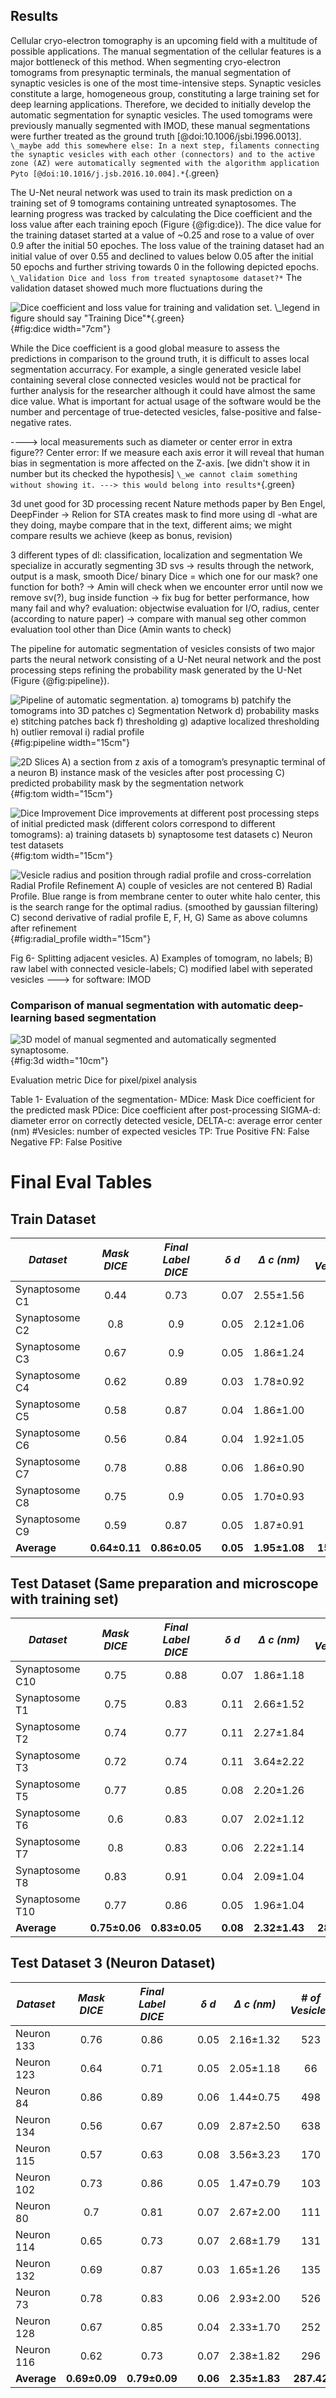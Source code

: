 ## Results

Cellular cryo-electron tomography is an upcoming field with a multitude of possible applications.
The manual segmentation of the cellular features is a major bottleneck of this method.
When segmenting cryo-electron tomograms from presynaptic terminals, the manual segmentation of synaptic vesicles is one of the most time-intensive steps.
Synaptic vesicles constitute a large, homogeneous group, constituting a large training set for deep learning applications.
Therefore, we decided to initially develop the automatic segmentation for synaptic vesicles.
The used tomograms were previously manually segmented with IMOD, these manual segmentations were further treated as the ground truth [@doi:10.1006/jsbi.1996.0013].
`\_maybe add this somewhere else: In a next step, filaments connecting the synaptic vesicles with each other (connectors) and to the active zone (AZ) were automatically segmented with the algorithm application Pyto [@doi:10.1016/j.jsb.2016.10.004].*`{.green}

The U-Net neural network was used to train its mask prediction on a training set of 9 tomograms containing untreated synaptosomes.
The learning progress was tracked by calculating the Dice coefficient and the loss value after each training epoch (Figure {@fig:dice}).
The dice value for the training dataset started at a value of ~0.25 and rose to a value of over 0.9 after the initial 50 epoches. 
The loss value of the training dataset had an initial value of over 0.55 and declined to values below 0.05 after the initial 50 epochs and further striving towards 0 in the following depicted epochs.
`\_Validation Dice and loss from treated synaptosome dataset?*`
The validation dataset showed much more fluctuations during the 

![**Dice coefficient and loss value for training and validation set.** `\_legend in figure should say "Training Dice"*`{.green} ](images/blinddice.png){#fig:dice width="7cm"}


While the Dice coefficient is a good global measure to assess the predictions in comparison to the ground truth, it is difficult to asses local segmentation accurracy. 
For example, a single generated vesicle label containing several close connected vesicles would not be practical for further analysis for the researcher although it could have almost the same dice value. 
What is important for actual usage of the software would be the number and percentage of true-detected vesicles, false-positive and false-negative rates. 

----> local measurements such as diameter or center error in extra figure??
Center error:
If we measure each axis error it will reveal that human bias in segmentation is more affected on the Z-axis. [we didn't show it in number but its checked the hypothesis]
`\_we cannot claim something without showing it. ---> this would belong into results*`{.green}

3d unet good for 3D processing
recent Nature methods paper by Ben Engel, DeepFinder -> Relion for STA creates mask to find more using dl
-what are they doing, maybe compare that in the text, different aims; we might compare results we achieve (keep as bonus, revision)

3 different types of dl: classification, localization and segmentation
We specialize in accuratly segmenting 3D svs -> results
through the network, output is a mask, smooth Dice/ binary Dice = which one for our mask? one function for both? -> Amin will check
when we encounter error until now we remove sv(?), bug inside function -> fix bug for better performance, how many fail and why?
evaluation: objectwise evaluation for I/O, radius, center (according to nature paper) -> compare with manual seg
other common evaluation tool other than Dice (Amin wants to check)








The pipeline for automatic segmentation of vesicles consists of two major parts the neural network consisting of a U-Net neural network and the post processing steps refining the probability mask generated by the U-Net (Figure {@fig:pipeline}).


![**Pipeline of automatic segmentation.** a) tomograms b) patchify the tomograms into 3D patches c) Segmentation Network d) probability masks  e) stitching patches back f) thresholding g) adaptive localized thresholding h) outlier removal i) radial profile](images/pipeline.svg){#fig:pipeline width="15cm"}




![**2D Slices** A) a section from z axis of a tomogram’s presynaptic terminal of a neuron B) instance mask of the vesicles after post processing C) predicted probability mask by the segmentation network](images/tomo-sclae.svg){#fig:tom width="15cm"}

![**Dice Improvement** Dice improvements at different post processing steps of initial predicted mask (different colors correspond to different tomograms): a) training datasets b) synaptosome test datasets c) Neuron test datasets](images/improvment-post-processing-dice.svg){#fig:tom width="15cm"}


![**Vesicle radius and position through radial profile and cross-correlation** Radial Profile Refinement A) couple of vesicles are not centered B) Radial Profile. Blue range is from membrane center to outer white halo center, this is the search range for the optimal radius. (smoothed by gaussian filtering) C) second derivative of radial profile E, F, H, G) Same as above columns after refinement](images/radial_avg_115-099.svg){#fig:radial_profile width="15cm"}

Fig 6- Splitting adjacent vesicles. A) Examples of tomogram, no labels; B) raw label with connected vesicle-labels; C) modified label with seperated vesicles ---> for software: IMOD

### Comparison of manual segmentation with automatic deep-learning based segmentation

![**3D model of manual segmented and automatically segmented synaptosome.**](images/3d.png){#fig:3d width="10cm"}

Evaluation metric Dice for pixel/pixel analysis

Table 1- Evaluation of the segmentation- MDice: Mask Dice coefficient for the predicted mask PDice: Dice coefficient after post-processing SIGMA-d: diameter error on correctly detected vesicle, DELTA-c: average error center (nm) #Vesicles: number of expected vesicles TP: True Positive FN: False Negative FP: False Positive

# Final Eval Tables

## Train Dataset

| **_Dataset_**  | **_Mask DICE_** | **_Final Label DICE_** |     | **_δ d_** | **_Δ c (nm)_** | **_\# of Vesicles_** |   **TP**   |  **FN**   |  **FP**   |
| -------------- | :-------------: | :--------------------: | :-: | :-------: | :------------: | :------------------: | :--------: | :-------: | :-------: |
| Synaptosome C1 |      0.44       |          0.73          |     |   0.07    |   2.55±1.56    |         223          |    198     |    26     |    49     |
| Synaptosome C2 |       0.8       |          0.9           |     |   0.05    |   2.12±1.06    |         105          |    103     |     2     |     1     |
| Synaptosome C3 |      0.67       |          0.9           |     |   0.05    |   1.86±1.24    |         128          |    127     |     1     |     6     |
| Synaptosome C4 |      0.62       |          0.89          |     |   0.03    |   1.78±0.92    |         144          |    141     |     3     |     4     |
| Synaptosome C5 |      0.58       |          0.87          |     |   0.04    |   1.86±1.00    |         214          |    209     |     5     |    13     |
| Synaptosome C6 |      0.56       |          0.84          |     |   0.04    |   1.92±1.05    |         104          |    102     |     2     |    16     |
| Synaptosome C7 |      0.78       |          0.88          |     |   0.06    |   1.86±0.90    |         184          |    184     |     0     |    16     |
| Synaptosome C8 |      0.75       |          0.9           |     |   0.05    |   1.70±0.93    |         132          |    126     |     6     |     1     |
| Synaptosome C9 |      0.59       |          0.87          |     |   0.05    |   1.87±0.91    |         135          |    132     |     3     |    14     |
| **Average**    |  **0.64±0.11**  |     **0.86±0.05**      |     | **0.05**  | **1.95±1.08**  |      **152.22**      | **97.00%** | **3.00%** | **7.30%** |

## Test Dataset (Same preparation and microscope with training set)

| **_Dataset_**   | **_Mask DICE_** | **_Final Label DICE_** |     | **_δ d_** | **_Δ c (nm)_** | **_\# of Vesicles_** |   **TP**   |  **FN**   |  **FP**   |
| --------------- | :-------------: | :--------------------: | :-: | :-------: | :------------: | :------------------: | :--------: | :-------: | :-------: |
| Synaptosome C10 |      0.75       |          0.88          |     |   0.07    |   1.86±1.18    |         129          |    123     |     6     |     5     |
| Synaptosome T1  |      0.75       |          0.83          |     |   0.11    |   2.66±1.52    |         699          |    687     |    12     |    33     |
| Synaptosome T2  |      0.74       |          0.77          |     |   0.11    |   2.27±1.84    |         122          |    117     |     5     |     2     |
| Synaptosome T3  |      0.72       |          0.74          |     |   0.11    |   3.64±2.22    |         434          |    397     |    37     |    57     |
| Synaptosome T5  |      0.77       |          0.85          |     |   0.08    |   2.20±1.26    |         535          |    526     |     9     |    25     |
| Synaptosome T6  |       0.6       |          0.83          |     |   0.07    |   2.02±1.12    |         373          |    353     |    20     |    42     |
| Synaptosome T7  |       0.8       |          0.83          |     |   0.06    |   2.22±1.14    |         110          |    107     |     3     |     9     |
| Synaptosome T8  |      0.83       |          0.91          |     |   0.04    |   2.09±1.04    |         100          |     99     |     1     |     2     |
| Synaptosome T10 |      0.77       |          0.86          |     |   0.05    |   1.96±1.04    |          77          |     74     |     3     |     6     |
| **Average**     |  **0.75±0.06**  |     **0.83±0.05**      |     | **0.08**  | **2.32±1.43**  |      **286.56**      | **96.30%** | **3.70%** | **6.10%** |

## Test Dataset 3 (Neuron Dataset)

| **_Dataset_** | **_Mask DICE_** | **_Final Label DICE_** |     | **_δ d_** | **_Δ c (nm)_** | **_\# of Vesicles_** |   **TP**   |   **FN**   |  **FP**   |
| ------------- | :-------------: | :--------------------: | :-: | :-------: | :------------: | :------------------: | :--------: | :--------: | :-------: |
| Neuron 133    |      0.76       |          0.86          |     |   0.05    |   2.16±1.32    |         523          |    467     |     56     |     8     |
| Neuron 123    |      0.64       |          0.71          |     |   0.05    |   2.05±1.18    |          66          |     58     |     8      |     2     |
| Neuron 84     |      0.86       |          0.89          |     |   0.06    |   1.44±0.75    |         498          |    484     |     14     |     1     |
| Neuron 134    |      0.56       |          0.67          |     |   0.09    |   2.87±2.50    |         638          |    384     |    254     |    63     |
| Neuron 115    |      0.57       |          0.63          |     |   0.08    |   3.56±3.23    |         170          |    123     |     47     |    32     |
| Neuron 102    |      0.73       |          0.86          |     |   0.05    |   1.47±0.79    |         103          |     86     |     17     |     1     |
| Neuron 80     |       0.7       |          0.81          |     |   0.07    |   2.67±2.00    |         111          |    102     |     9      |     3     |
| Neuron 114    |      0.65       |          0.73          |     |   0.07    |   2.68±1.79    |         131          |     93     |     38     |     9     |
| Neuron 132    |      0.69       |          0.87          |     |   0.03    |   1.65±1.26    |         135          |    129     |     6      |    32     |
| Neuron 73     |      0.78       |          0.83          |     |   0.06    |   2.93±2.00    |         526          |    483     |     43     |     2     |
| Neuron 128    |      0.67       |          0.85          |     |   0.04    |   2.33±1.70    |         252          |    232     |     20     |    19     |
| Neuron 116    |      0.62       |          0.73          |     |   0.07    |   2.38±1.82    |         296          |    207     |     89     |    35     |
| **Average**   |  **0.69±0.09**  |     **0.79±0.09**      |     | **0.06**  | **2.35±1.83**  |      **287.42**      | **83.60%** | **16.40%** | **7.90%** |



